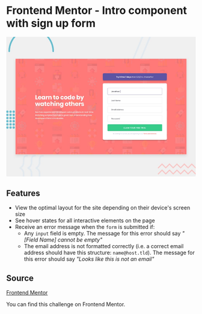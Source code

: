 # Frontend Mentor - Intro component with sign up form

![Design preview for the Intro component with sign up form coding challenge](./design/desktop-preview.jpg)

## Features

- View the optimal layout for the site depending on their device's screen size
- See hover states for all interactive elements on the page
- Receive an error message when the `form` is submitted if:
  - Any `input` field is empty. The message for this error should say *"[Field Name] cannot be empty"*
  - The email address is not formatted correctly (i.e. a correct email address should have this structure: `name@host.tld`). The message for this error should say *"Looks like this is not an email"*

  
## Source

[Frontend Mentor](https://www.frontendmentor.io)

You can find this challenge on Frontend Mentor. 